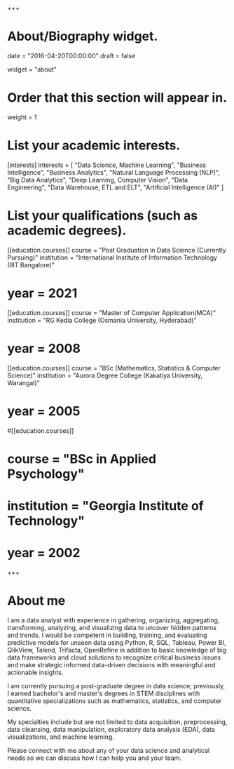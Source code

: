 +++
# About/Biography widget.

date = "2016-04-20T00:00:00"
draft = false

widget = "about"

# Order that this section will appear in.
weight = 1

# List your academic interests.
[interests]
interests = [
	"Data Science, Machine Learning",
  "Business Intelligence",
  "Business Analytics",
  "Natural Language Processing (NLP)",
	"Big Data Analytics",
  "Deep Learning, Computer Vision",
  "Data Engineering",
  "Data Warehouse, ETL and ELT",
	"Artificial Intelligence (AI)"
  ]

# List your qualifications (such as academic degrees).
[[education.courses]]
  course = "Post Graduation in Data Science (Currently Pursuing)"
  institution = "International Institute of Information Technology (IIIT Bangalore)"
#  year = 2021

[[education.courses]]
  course = "Master of Computer Application(MCA)"
  institution = "RG Kedia College (Osmania University, Hyderabad)"
#  year = 2008

[[education.courses]]
  course = "BSc (Mathematics, Statistics & Computer Science)"
  institution = "Aurora Degree College (Kakatiya University, Warangal)"
#  year = 2005

#[[education.courses]]
#  course = "BSc in Applied Psychology"
#  institution = "Georgia Institute of Technology"
#  year = 2002
 
+++
  
# About me

I am a data analyst with experience in gathering, organizing, aggregating, transforming, analyzing, and visualizing data to uncover hidden patterns and trends. I would be competent in building, training, and evaluating predictive models for unseen data using Python, R, SQL, Tableau, Power BI, QlikView, Talend, Trifacta, OpenRefine in addition to basic knowledge of big data frameworks and cloud solutions to recognize critical business issues and make strategic informed data-driven decisions with meaningful and actionable insights.

I am currently pursuing a post-graduate degree in data science; previously, I earned bachelor's and master's degrees in STEM disciplines with quantitative specializations such as mathematics, statistics, and computer science.

My specialties include but are not limited to data acquisition, preprocessing, data cleansing, data manipulation, exploratory data analysis (EDA), data visualizations, and machine learning.

Please connect with me about any of your data science and analytical needs so we can discuss how I can help you and your team.
